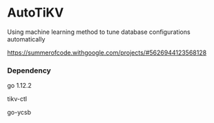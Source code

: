 # AutoTiKV

Using machine learning method to tune database configurations automatically

https://summerofcode.withgoogle.com/projects/#5626944123568128


### Dependency


go 1.12.2

tikv-ctl

go-ycsb
